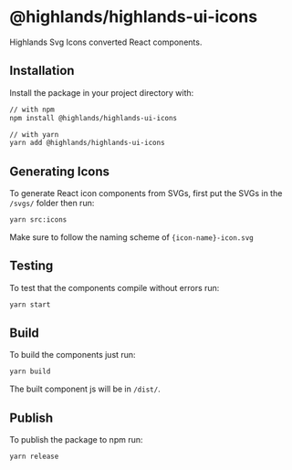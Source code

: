 # @highlands/highlands-ui-icons

Highlands Svg Icons converted React components.

## Installation

Install the package in your project directory with:

```sh
// with npm
npm install @highlands/highlands-ui-icons

// with yarn
yarn add @highlands/highlands-ui-icons
```
## Generating Icons

To generate React icon components from SVGs, first put the SVGs in the `/svgs/` folder then run:

```sh
yarn src:icons
```

Make sure to follow the naming scheme of `{icon-name}-icon.svg`

## Testing

To test that the components compile without errors run:

```sh
yarn start
```

## Build

To build the components just run:

```sh
yarn build
```

The built component js will be in `/dist/`.

## Publish

To publish the package to npm run:

```sh
yarn release
```
